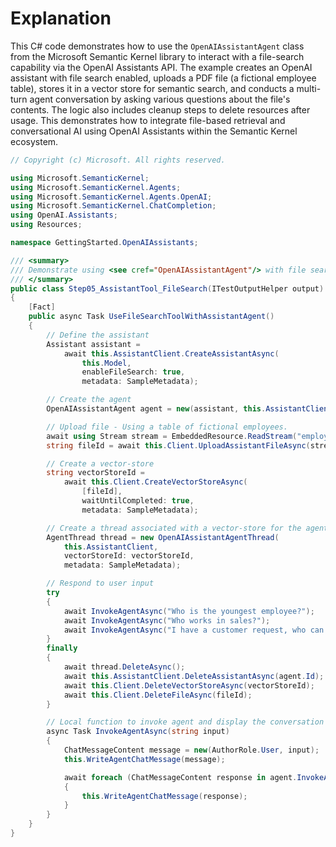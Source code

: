 # Explanation

This C# code demonstrates how to use the `OpenAIAssistantAgent` class from the Microsoft Semantic Kernel library to interact with a file-search capability via the OpenAI Assistants API. The example creates an OpenAI assistant with file search enabled, uploads a PDF file (a fictional employee table), stores it in a vector store for semantic search, and conducts a multi-turn agent conversation by asking various questions about the file's contents. The logic also includes cleanup steps to delete resources after usage. This demonstrates how to integrate file-based retrieval and conversational AI using OpenAI Assistants within the Semantic Kernel ecosystem.

```csharp
// Copyright (c) Microsoft. All rights reserved.

using Microsoft.SemanticKernel;
using Microsoft.SemanticKernel.Agents;
using Microsoft.SemanticKernel.Agents.OpenAI;
using Microsoft.SemanticKernel.ChatCompletion;
using OpenAI.Assistants;
using Resources;

namespace GettingStarted.OpenAIAssistants;

/// <summary>
/// Demonstrate using <see cref="OpenAIAssistantAgent"/> with file search.
/// </summary>
public class Step05_AssistantTool_FileSearch(ITestOutputHelper output) : BaseAssistantTest(output)
{
    [Fact]
    public async Task UseFileSearchToolWithAssistantAgent()
    {
        // Define the assistant
        Assistant assistant =
            await this.AssistantClient.CreateAssistantAsync(
                this.Model,
                enableFileSearch: true,
                metadata: SampleMetadata);

        // Create the agent
        OpenAIAssistantAgent agent = new(assistant, this.AssistantClient);

        // Upload file - Using a table of fictional employees.
        await using Stream stream = EmbeddedResource.ReadStream("employees.pdf")!;
        string fileId = await this.Client.UploadAssistantFileAsync(stream, "employees.pdf");

        // Create a vector-store
        string vectorStoreId =
            await this.Client.CreateVectorStoreAsync(
                [fileId],
                waitUntilCompleted: true,
                metadata: SampleMetadata);

        // Create a thread associated with a vector-store for the agent conversation.
        AgentThread thread = new OpenAIAssistantAgentThread(
            this.AssistantClient,
            vectorStoreId: vectorStoreId,
            metadata: SampleMetadata);

        // Respond to user input
        try
        {
            await InvokeAgentAsync("Who is the youngest employee?");
            await InvokeAgentAsync("Who works in sales?");
            await InvokeAgentAsync("I have a customer request, who can help me?");
        }
        finally
        {
            await thread.DeleteAsync();
            await this.AssistantClient.DeleteAssistantAsync(agent.Id);
            await this.Client.DeleteVectorStoreAsync(vectorStoreId);
            await this.Client.DeleteFileAsync(fileId);
        }

        // Local function to invoke agent and display the conversation messages.
        async Task InvokeAgentAsync(string input)
        {
            ChatMessageContent message = new(AuthorRole.User, input);
            this.WriteAgentChatMessage(message);

            await foreach (ChatMessageContent response in agent.InvokeAsync(message, thread))
            {
                this.WriteAgentChatMessage(response);
            }
        }
    }
}
```